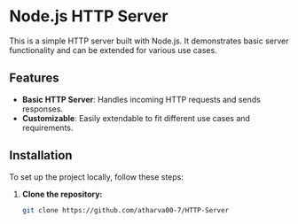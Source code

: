 # Node.js HTTP Server

This is a simple HTTP server built with Node.js. It demonstrates basic server functionality and can be extended for various use cases.

## Features

- **Basic HTTP Server**: Handles incoming HTTP requests and sends responses.
- **Customizable**: Easily extendable to fit different use cases and requirements.

## Installation

To set up the project locally, follow these steps:

1. **Clone the repository:**
   ```bash
   git clone https://github.com/atharva00-7/HTTP-Server

